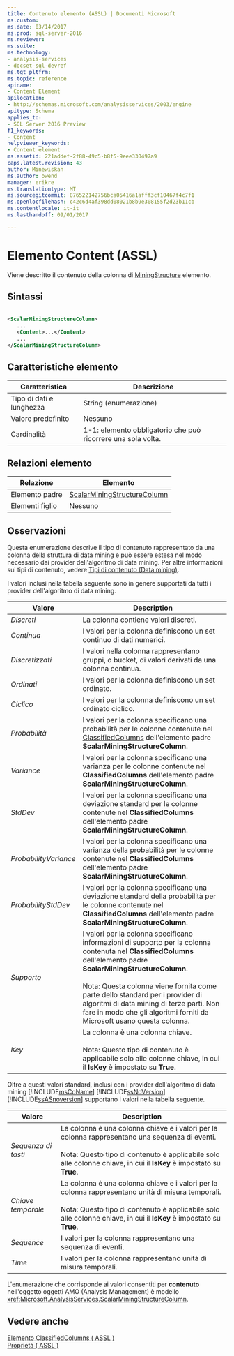```yaml
---
title: Contenuto elemento (ASSL) | Documenti Microsoft
ms.custom: 
ms.date: 03/14/2017
ms.prod: sql-server-2016
ms.reviewer: 
ms.suite: 
ms.technology:
- analysis-services
- docset-sql-devref
ms.tgt_pltfrm: 
ms.topic: reference
apiname:
- Content Element
apilocation:
- http://schemas.microsoft.com/analysisservices/2003/engine
apitype: Schema
applies_to:
- SQL Server 2016 Preview
f1_keywords:
- Content
helpviewer_keywords:
- Content element
ms.assetid: 221addef-2f88-49c5-b8f5-9eee330497a9
caps.latest.revision: 43
author: Minewiskan
ms.author: owend
manager: erikre
ms.translationtype: MT
ms.sourcegitcommit: 876522142756bca05416a1afff3cf10467f4c7f1
ms.openlocfilehash: c42c6d4af398dd08021b8b9e308155f2d23b11cb
ms.contentlocale: it-it
ms.lasthandoff: 09/01/2017

---
```

# <a name="content-element-assl"></a>Elemento Content (ASSL)
  Viene descritto il contenuto della colonna di [MiningStructure](../../../analysis-services/scripting/objects/miningstructure-element-assl.md) elemento.  
  
## <a name="syntax"></a>Sintassi  
  
```xml  
  
<ScalarMiningStructureColumn>  
   ...  
   <Content>...</Content>  
   ...  
</ScalarMiningStructureColumn>  
```  
  
## <a name="element-characteristics"></a>Caratteristiche elemento  
  
|Caratteristica|Descrizione|  
|--------------------|-----------------|  
|Tipo di dati e lunghezza|String (enumerazione)|  
|Valore predefinito|Nessuno|  
|Cardinalità|1-1: elemento obbligatorio che può ricorrere una sola volta.|  
  
## <a name="element-relationships"></a>Relazioni elemento  
  
|Relazione|Elemento|  
|------------------|-------------|  
|Elemento padre|[ScalarMiningStructureColumn](../../../analysis-services/scripting/data-type/scalarminingstructurecolumn-data-type-assl.md)|  
|Elementi figlio|Nessuno|  
  
## <a name="remarks"></a>Osservazioni  
 Questa enumerazione descrive il tipo di contenuto rappresentato da una colonna della struttura di data mining e può essere estesa nel modo necessario dai provider dell'algoritmo di data mining. Per altre informazioni sui tipi di contenuto, vedere [Tipi di contenuto &#40;Data mining&#41;](../../../analysis-services/data-mining/content-types-data-mining.md).  
  
 I valori inclusi nella tabella seguente sono in genere supportati da tutti i provider dell'algoritmo di data mining.  
  
|Valore|Description|  
|-----------|-----------------|  
|*Discreti*|La colonna contiene valori discreti.|  
|*Continua*|I valori per la colonna definiscono un set continuo di dati numerici.|  
|*Discretizzati*|I valori nella colonna rappresentano gruppi, o bucket, di valori derivati da una colonna continua.|  
|*Ordinati*|I valori per la colonna definiscono un set ordinato.|  
|*Ciclico*|I valori per la colonna definiscono un set ordinato ciclico.|  
|*Probabilità*|I valori per la colonna specificano una probabilità per le colonne contenute nel [ClassifiedColumns](../../../analysis-services/scripting/collections/classifiedcolumns-element-assl.md) dell'elemento padre **ScalarMiningStructureColumn**.|  
|*Variance*|I valori per la colonna specificano una varianza per le colonne contenute nel **ClassifiedColumns** dell'elemento padre **ScalarMiningStructureColumn**.|  
|*StdDev*|I valori per la colonna specificano una deviazione standard per le colonne contenute nel **ClassifiedColumns** dell'elemento padre **ScalarMiningStructureColumn**.|  
|*ProbabilityVariance*|I valori per la colonna specificano una varianza della probabilità per le colonne contenute nel **ClassifiedColumns** dell'elemento padre **ScalarMiningStructureColumn**.|  
|*ProbabilityStdDev*|I valori per la colonna specificano una deviazione standard della probabilità per le colonne contenute nel **ClassifiedColumns** dell'elemento padre **ScalarMiningStructureColumn**.|  
|*Supporto*|I valori per la colonna specificano informazioni di supporto per la colonna contenuta nel **ClassifiedColumns** dell'elemento padre **ScalarMiningStructureColumn**.<br /><br /> Nota: Questa colonna viene fornita come parte dello standard per i provider di algoritmi di data mining di terze parti. Non fare in modo che gli algoritmi forniti da Microsoft usano questa colonna.|  
|*Key*|La colonna è una colonna chiave.<br /><br /> Nota: Questo tipo di contenuto è applicabile solo alle colonne chiave, in cui il **IsKey** è impostato su **True**.|  
  
 Oltre a questi valori standard, inclusi con i provider dell'algoritmo di data mining [!INCLUDE[msCoName](../../../includes/msconame-md.md)] [!INCLUDE[ssNoVersion](../../../includes/ssnoversion-md.md)] [!INCLUDE[ssASnoversion](../../../includes/ssasnoversion-md.md)] supportano i valori nella tabella seguente.  
  
|Valore|Description|  
|-----------|-----------------|  
|*Sequenza di tasti*|La colonna è una colonna chiave e i valori per la colonna rappresentano una sequenza di eventi.<br /><br /> Nota: Questo tipo di contenuto è applicabile solo alle colonne chiave, in cui il **IsKey** è impostato su **True**.|  
|*Chiave temporale*|La colonna è una colonna chiave e i valori per la colonna rappresentano unità di misura temporali.<br /><br /> Nota: Questo tipo di contenuto è applicabile solo alle colonne chiave, in cui il **IsKey** è impostato su **True**.|  
|*Sequence*|I valori per la colonna rappresentano una sequenza di eventi.|  
|*Time*|I valori per la colonna rappresentano unità di misura temporali.|  
  
 L'enumerazione che corrisponde ai valori consentiti per **contenuto** nell'oggetto oggetti AMO (Analysis Management) è modello <xref:Microsoft.AnalysisServices.ScalarMiningStructureColumn>.  
  
## <a name="see-also"></a>Vedere anche  
 [Elemento ClassifiedColumns &#40; ASSL &#41;](../../../analysis-services/scripting/collections/classifiedcolumns-element-assl.md)   
 [Proprietà &#40; ASSL &#41;](../../../analysis-services/scripting/properties/properties-assl.md)  
  
  
